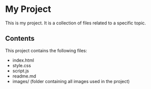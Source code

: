 

# My Project

This is my project. It is a collection of files related to a specific topic. 

## Contents

This project contains the following files: 
- index.html 
- style.css 
- script.js 
- readme.md 
- images/ (folder containing all images used in the project)